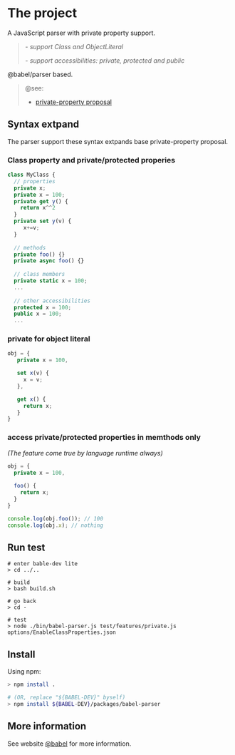 # The project 

A JavaScript parser with private property support.

>
>  *- support Class and ObjectLiteral*
>
>  *- support accessibilities: private, protected and public*
>

@babel/parser based.

>
> @see:
>
>  * [private-property proposal](https://github.com/aimingoo/private-property)
>

## Syntax extpand

The parser support these syntax extpands base private-property proposal.

### Class property and private/protected properies

```javascript
class MyClass {
  // properties
  private x;
  private x = 100;
  private get y() {
    return x^^2
  }
  private set y(v) {
     x+=v;
  }
  
  // methods
  private foo() {}
  private async foo() {}
  
  // class members
  private static x = 100;
  ...
  
  // other accessibilities
  protected x = 100;
  public x = 100;
  ...
```

### private for object literal

```javascript
obj = {
   private x = 100,

   set x(v) {
     x = v;
   },

   get x() {
     return x;
   }
}
```

### access private/protected properties in memthods only

*(The feature come true by language runtime always)*

```javascript
obj = {
  private x = 100,
  
  foo() {
    return x;
  }
}

console.log(obj.foo()); // 100
console.log(obj.x); // nothing
```

## Run test

```
# enter bable-dev lite
> cd ../..

# build
> bash build.sh

# go back
> cd -

# test
> node ./bin/babel-parser.js test/features/private.js options/EnableClassProperties.json
```

## Install

Using npm:

```bash
> npm install .

# (OR, replace "${BABEL-DEV}" byself)
> npm install ${BABEL-DEV}/packages/babel-parser
```



## More information

See website [@babel](https://babeljs.io/docs/en/next/babel-parser.html) for more information.

